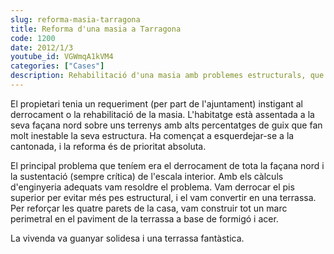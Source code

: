 ```yaml
---
slug: reforma-masia-tarragona
title: Reforma d'una masia a Tarragona
code: 1200
date: 2012/1/3
youtube_id: VGWmqA1kVM4
categories: ["Cases"]
description: Rehabilitació d'una masia amb problemes estructurals, que va incloure el reforçament de les parets i la transformació del pis superior en una terrassa.
---
```


El propietari tenia un requeriment (per part de l'ajuntament) instigant al derrocament o la rehabilitació de la masia. L'habitatge està assentada a la seva façana nord sobre uns terrenys amb alts percentatges de guix que fan molt inestable la seva estructura. Ha començat a esquerdejar-se a la cantonada, i la reforma és de prioritat absoluta.

El principal problema que teníem era el derrocament de tota la façana nord i la sustentació (sempre crítica) de l'escala interior. Amb els càlculs d'enginyeria adequats vam resoldre el problema. Vam derrocar el pis superior per evitar més pes estructural, i el vam convertir en una terrassa. Per reforçar les quatre parets de la casa, vam construir tot un marc perimetral en el paviment de la terrassa a base de formigó i acer.

La vivenda va guanyar solidesa i una terrassa fantàstica.
